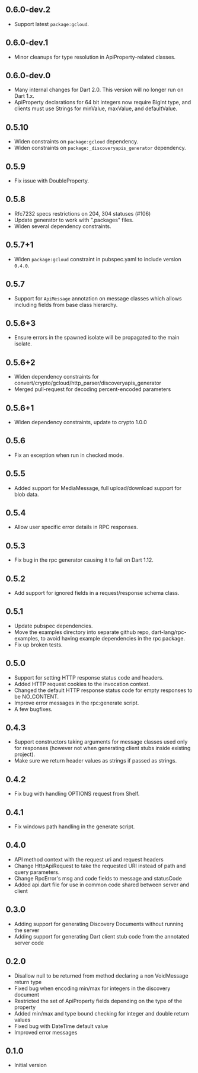 ## 0.6.0-dev.2

- Support latest `package:gcloud`.

## 0.6.0-dev.1

- Minor cleanups for type resolution in ApiProperty-related classes.

## 0.6.0-dev.0

- Many internal changes for Dart 2.0.  This version will no longer run on Dart 1.x.
- ApiProperty declarations for 64 bit integers now require BigInt type, and clients must use
  Strings for minValue, maxValue, and defaultValue.

## 0.5.10

- Widen constraints on `package:gcloud` dependency.
- Widen constraints on `package:_discoveryapis_generator` dependency.

## 0.5.9

- Fix issue with DoubleProperty.

## 0.5.8

- Rfc7232 specs restrictions on 204, 304 statuses (#106)
- Update generator to work with ".packages" files.
- Widen several dependency constraints.

## 0.5.7+1

- Widen `package:gcloud` constraint in pubspec.yaml to include version `0.4.0`.

## 0.5.7

- Support for `ApiMessage` annotation on message classes which allows including
  fields from base class hierarchy.

## 0.5.6+3

- Ensure errors in the spawned isolate will be propagated to the main isolate.

## 0.5.6+2

- Widen dependency constraints for
  convert/crypto/gcloud/http_parser/discoveryapis_generator
- Merged pull-request for decoding percent-encoded parameters

## 0.5.6+1
- Widen dependency constraints, update to crypto 1.0.0

## 0.5.6
- Fix an exception when run in checked mode.

## 0.5.5
- Added support for MediaMessage, full upload/download support for blob data. 

## 0.5.4
- Allow user specific error details in RPC responses.

## 0.5.3
- Fix bug in the rpc generator causing it to fail on Dart 1.12.

## 0.5.2
- Add support for ignored fields in a request/response schema class.

## 0.5.1
- Update pubspec dependencies.
- Move the examples directory into separate github repo, dart-lang/rpc-examples,
  to avoid having example dependencies in the rpc package.
- Fix up broken tests.

## 0.5.0

- Support for setting HTTP response status code and headers.
- Added HTTP request cookies to the invocation context.
- Changed the default HTTP response status code for empty responses to be
  NO_CONTENT.
- Improve error messages in the rpc:generate script.
- A few bugfixes.

## 0.4.3

- Support constructors taking arguments for message classes used only for
  responses (however not when generating client stubs inside existing
  project).
- Make sure we return header values as strings if passed as strings.

## 0.4.2

- Fix bug with handling OPTIONS request from Shelf.

## 0.4.1

- Fix windows path handling in the generate script.

## 0.4.0

- API method context with the request uri and request headers
- Change HttpApiRequest to take the requested URI instead of path and query
  parameters.
- Change RpcError's msg and code fields to message and statusCode
- Added api.dart file for use in common code shared between server and client

## 0.3.0 

- Adding support for generating Discovery Documents without running the server
- Adding support for generating Dart client stub code from the annotated server
  code

## 0.2.0

- Disallow null to be returned from method declaring a non VoidMessage return type
- Fixed bug when encoding min/max for integers in the discovery document
- Restricted the set of ApiProperty fields depending on the type of the property
- Added min/max and type bound checking for integer and double return values
- Fixed bug with DateTime default value
- Improved error messages

## 0.1.0

- Initial version
